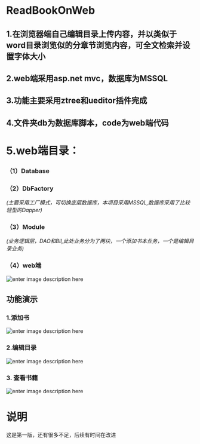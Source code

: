 # ReadBookOnWeb
## 1.在浏览器端自己编辑目录上传内容，并以类似于word目录浏览似的分章节浏览内容，可全文检索并设置字体大小

## 2.web端采用asp.net mvc，数据库为MSSQL


## 3.功能主要采用ztree和ueditor插件完成

## 4.文件夹db为数据库脚本，code为web端代码
# 5.web端目录：
### （1）Database
### （2）DbFactory
*(主要采用工厂模式，可切换底层数据库，本项目采用MSSQL,数据库采用了比较轻型的Dapper)*
### （3）Module
*(业务逻辑层，DAO和Bll,此处业务分为了两块，一个添加书本业务，一个是编辑目录业务)*
### （4）web端

![enter image description here](http://47.98.220.197:85/web%E7%AB%AF%E8%AF%B4%E6%98%8E.png)

## 功能演示
###   1.添加书
![enter image description here](http://47.98.220.197:85/addbook.gif)
### 2.编辑目录

![enter image description here](http://47.98.220.197:85/editbook.gif)
### 3. 查看书籍

![enter image description here](http://47.98.220.197:85/readbook.gif)


# 说明
这是第一版，还有很多不足，后续有时间在改进

